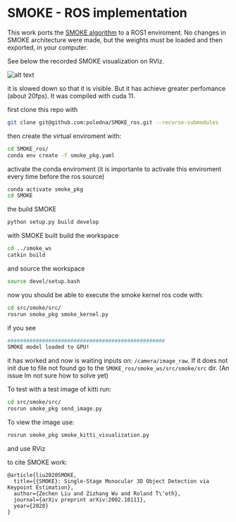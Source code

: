 # SMOKE - ROS implementation 

This work ports the [SMOKE algorithm](https://github.com/lzccccc/SMOKE) to a ROS1 enviroment.
No changes in SMOKE architecture were made, but the weights must be loaded and then exported, in your computer.

See below the recorded SMOKE visualization on RVIz.
 
![alt text](animation/smoke_ros.gif)

it is slowed down so that it is visible. But it has achieve greater perfomance (about 20fps). It was compiled with cuda 11.

first clone this repo with 
```bash
git clone git@github.com:poledna/SMOKE_ros.git --recurse-submodules 
```
then create the virtual enviroment with:
```bash 
cd SMOKE_ros/
conda env create -f smoke_pkg.yaml
```
activate the conda enviroment (it is importante to activate this enviroment every time before the ros source)
```bash 
conda activate smoke_pkg
cd SMOKE
```
the build SMOKE
```bash 
python setup.py build develop
```
with SMOKE built build the workspace

```bash
cd ../smoke_ws
catkin build 
```
and source the workspace
```bash 
source devel/setup.bash
```
now you should be able to execute the smoke kernel ros code with:
```bash 
cd src/smoke/src/
rosrun smoke_pkg smoke_kernel.py 
```
if you see 
```bash 
##################################################
SMOKE model loaded to GPU!
```
it has worked and now is waiting inputs on: `/camera/image_raw`. If it does not init due to file not found go to the `SMOKE_ros/smoke_ws/src/smoke/src` dir. (An issue Im not sure how to solve yet)

To test with a test image of kitti run:

```bash 
cd src/smoke/src/
rosrun smoke_pkg send_image.py 
```


To view the image use:

```bash 
rosrun smoke_pkg smoke_kitti_visualization.py 
```
and use RViz

to cite SMOKE work:
```
@article{liu2020SMOKE,
  title={{SMOKE}: Single-Stage Monocular 3D Object Detection via Keypoint Estimation},
  author={Zechen Liu and Zizhang Wu and Roland T\'oth},
  journal={arXiv preprint arXiv:2002.10111},
  year={2020}
}
```

